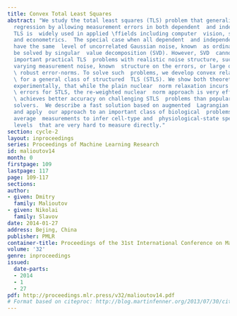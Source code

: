 ```yaml
---
title: Convex Total Least Squares
abstract: "We study the total least squares (TLS) problem that generalizes least squares
  regression by allowing measurement errors in both dependent  and independent variables.
  TLS is  widely used in applied \ffields including computer  vision, system identifi\fcation
  and econometrics.  The special case when all dependent  and independent variables
  have the same  level of uncorrelated Gaussian noise, known  as ordinary TLS, can
  be solved by singular  value decomposition (SVD). However, SVD  cannot solve many
  important practical TLS  problems with realistic noise structure, such  as having
  varying measurement noise, known  structure on the errors, or large outliers requiring
  \ robust error-norms. To solve such  problems, we develop convex relaxation approaches
  \ for a general class of structured  TLS (STLS). We show both theoretically  and
  experimentally, that while the plain nuclear  norm relaxation incurs large approximation
  \ errors for STLS, the re-weighted nuclear  norm approach is very effective, and
  \ achieves better accuracy on challenging STLS  problems than popular non-convex
  solvers.  We describe a fast solution based on augmented  Lagrangian formulation,
  and apply  our approach to an important class of biological  problems that use population
  average  measurements to infer cell-type and  physiological-state specific expression
  levels  that are very hard to measure directly."
section: cycle-2
layout: inproceedings
series: Proceedings of Machine Learning Research
id: malioutov14
month: 0
firstpage: 109
lastpage: 117
page: 109-117
sections: 
author:
- given: Dmitry
  family: Malioutov
- given: Nikolai
  family: Slavov
date: 2014-01-27
address: Bejing, China
publisher: PMLR
container-title: Proceedings of the 31st International Conference on Machine Learning
volume: '32'
genre: inproceedings
issued:
  date-parts:
  - 2014
  - 1
  - 27
pdf: http://proceedings.mlr.press/v32/malioutov14.pdf
# Format based on citeproc: http://blog.martinfenner.org/2013/07/30/citeproc-yaml-for-bibliographies/
---
```

